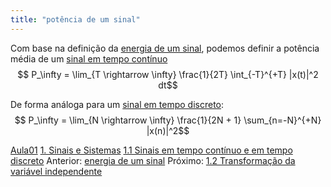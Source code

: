 ```yaml
---
title: "potência de um sinal"
---
```


Com base na definição da [energia de um sinal](energia%20de%20um%20sinal.md), podemos  definir a potência média de um [sinal em tempo contínuo](sinal%20em%20tempo%20contínuo.md)
$$ P_\infty = \lim_{T \rightarrow \infty} \frac{1}{2T} \int_{-T}^{+T} |x(t)|^2 dt$$

De forma análoga para um [sinal em tempo discreto](sinal%20em%20tempo%20discreto.md):
$$ P_\infty = \lim_{N \rightarrow \infty} \frac{1}{2N + 1} \sum_{n=-N}^{+N} |x(n)|^2$$

[Aula01](../Aula01.md)
[1. Sinais e Sistemas](../../topicos/1.%20Sinais%20e%20Sistemas.md)
[1.1 Sinais em tempo contínuo e em tempo discreto](../../topicos/1.1%20Sinais%20em%20tempo%20contínuo%20e%20em%20tempo%20discreto.md)
Anterior: [energia de um sinal](energia%20de%20um%20sinal.md)
Próximo: [1.2 Transformação da variável independente](../../topicos/1.2%20Transformação%20da%20variável%20independente.md)


